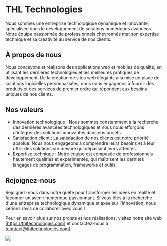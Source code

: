 # THL Technologies

Nous sommes une entreprise technologique dynamique et innovante, spécialisée dans le développement de solutions numériques avancées. Notre équipe passionnée de professionnels chevronnés met son expertise technique et sa créativité au service de nos clients.

## À propos de nous

Nous concevons et réalisons des applications web et mobiles de qualité, en utilisant les dernières technologies et les meilleures pratiques de développement. De la création de sites web élégants à la mise en place de solutions logicielles personnalisées, nous nous engageons à fournir des produits et des services de premier ordre qui répondent aux besoins uniques de nos clients.

## Nos valeurs

- Innovation technologique : Nous sommes constamment à la recherche des dernières avancées technologiques et nous nous efforçons d'intégrer des solutions innovantes dans nos projets.
- Satisfaction client : La satisfaction de nos clients est notre priorité absolue. Nous nous engageons à comprendre leurs besoins et à leur offrir des solutions sur mesure qui dépassent leurs attentes.
- Expertise technique : Notre équipe est composée de professionnels hautement qualifiés et expérimentés, qui maîtrisent les derniers langages de programmation, frameworks et outils.

## Rejoignez-nous

Rejoignez-nous dans notre quête pour transformer les idées en réalité et façonner un avenir numérique passionnant. Si vous êtes à la recherche d'une entreprise technologique dynamique et axée sur l'innovation, nous serions ravis de collaborer avec vous !

Pour en savoir plus sur nos projets et nos réalisations, visitez notre site web [https://thltechnologies.com] et contactez-nous à [contact@thltechnologies.com].


![](https://firebasestorage.googleapis.com/v0/b/thltech.appspot.com/o/Files%2FImages%2Fthl-lg.jpg?alt=media&token=46b7716c-3a7f-439e-99fc-5291d0355dcd)
